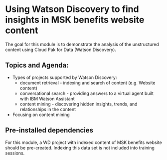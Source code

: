 # Using Watson Discovery to find insights in MSK benefits website content 

The goal for this module is to demonstrate the analysis of the unstructured content using 
Cloud Pak for Data (Watson Discovery).

## Topics and Agenda:

- Types of projects supported by Watson Discovery: 
  * document retrieval - indexing and search of content (e.g. Website content) 
  * conversational search - providing answers to a virtual agent built with IBM Watson Assistant
  * content mining - discovering hidden insights, trends, and relationships in the content 
- Focusing on content mining


## Pre-installed  dependencies

For this module, a WD project with indexed content of MSK benefits website should be pre-created. 
Indexing this data set is not included into training sessions.
